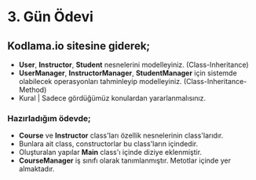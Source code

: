# 3. Gün Ödevi

## Kodlama.io sitesine giderek;

- **User**, **Instructor**, **Student** nesnelerini modelleyiniz. (Class-Inheritance)
- **UserManager**, **InstructorManager**, **StudentManager** için sistemde olabilecek operasyonları tahminleyip modelleyiniz. (Class-Inheritance-Method)
- Kural | Sadece gördüğümüz konulardan yararlanmalısınız.

### Hazırladığım ödevde;

- **Course** ve **Instructor** class'ları özellik nesnelerinin class'larıdır.
- Bunlara ait class, constructorlar bu class'ların içindedir.
- Oluşturalan yapılar **Main** class'ı içinde diziye eklenmiştir.
- **CourseManager** iş sınıfı olarak tanımlanmıştır. Metotlar içinde yer almaktadır.
